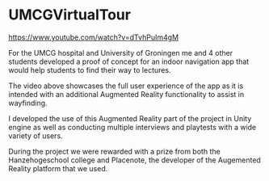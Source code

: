 # UMCGVirtualTour

https://www.youtube.com/watch?v=dTvhPuIm4gM

For the UMCG hospital and University of Groningen me and 4 other students developed a proof of concept for an indoor navigation app that would help students to find their way to lectures.

The video above showcases the full user experience of the app as it is intended with an additional Augmented Reality functionality to assist in wayfinding.

I developed the use of this Augmented Reality part of the project in Unity engine as well as conducting multiple interviews and playtests with a wide variety of users.

During the project we were rewarded with a prize from both the Hanzehogeschool college and Placenote, the developer of the Augemented Reality platform that we used.
